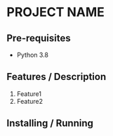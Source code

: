 # PROJECT NAME

## Pre-requisites
- Python 3.8

## Features / Description
1. Feature1
2. Feature2


## Installing / Running
